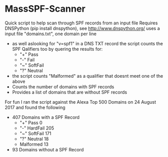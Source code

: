 # MassSPF-Scanner
Quick script to help scan through SPF records from an input file
Requires DNSPython (pip install dnspython), see http://www.dnspython.org/ 
uses a input file "domains.txt", one domain per line

- as well aslooking for "v=spf1" in a DNS TXT record the script counts the SPF Qalifiers too by quering the results for:
  - "+"	Pass
  - "-"	Fail
  - "~"	SoftFail
  - "?"	Neutral
- the script counts "Malformed" as a qualifier that doesnt meet one of the above
- Counts the number of domains with SPF records
- Provides a list of domains that are without SPF records

For fun I ran the script against the Alexa Top 500 Domains on 24 August 2017 and found the following
- 407 Domains with a SPF Record
  - "+"	Pass 0
  - "-"	HardFail 205
  - "~"	SoftFail 171
  - "?"	Neutral 18
  - Malformed 13
- 93 Domains without a SPF Record

